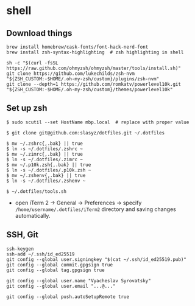 # shell

## Download things

```shell
brew install homebrew/cask-fonts/font-hack-nerd-font
brew install zsh-syntax-highlighting  # zsh highlighting in shell

sh -c "$(curl -fsSL https://raw.github.com/ohmyzsh/ohmyzsh/master/tools/install.sh)"
git clone https://github.com/lukechilds/zsh-nvm "${ZSH_CUSTOM:-$HOME/.oh-my-zsh/custom}/plugins/zsh-nvm"
git clone --depth=1 https://github.com/romkatv/powerlevel10k.git "${ZSH_CUSTOM:-$HOME/.oh-my-zsh/custom}/themes/powerlevel10k"
```


## Set up zsh

```shell
$ sudo scutil --set HostName mbp.local  # replace with proper value

$ git clone git@github.com:slasyz/dotfiles.git ~/.dotfiles

$ mv ~/.zshrc{,.bak} || true
$ ln -s ~/.dotfiles/.zshrc ~
$ mv ~/.zimrc{,.bak} || true
$ ln -s ~/.dotfiles/.zimrc ~
$ mv ~/.p10k.zsh{,.bak} || true
$ ln -s ~/.dotfiles/.p10k.zsh ~
$ mv ~/.zshenv{,.bak} || true
$ ln -s ~/.dotfiles/.zshenv ~

$ ~/.dotfiles/tools.sh
```

- open iTerm 2 -> General -> Preferences -> specify `/home/username/.dotfiles/iTerm2` directory and saving changes automatically.


## SSH, Git

```shell
ssh-keygen
ssh-add ~/.ssh/id_ed25519
git config --global user.signingkey "$(cat ~/.ssh/id_ed25519.pub)"
git config --global commit.gpgsign true
git config --global tag.gpgsign true

git config --global user.name "Vyacheslav Syrovatsky"
git config --global user.email "...@..."

git config --global push.autoSetupRemote true
```
